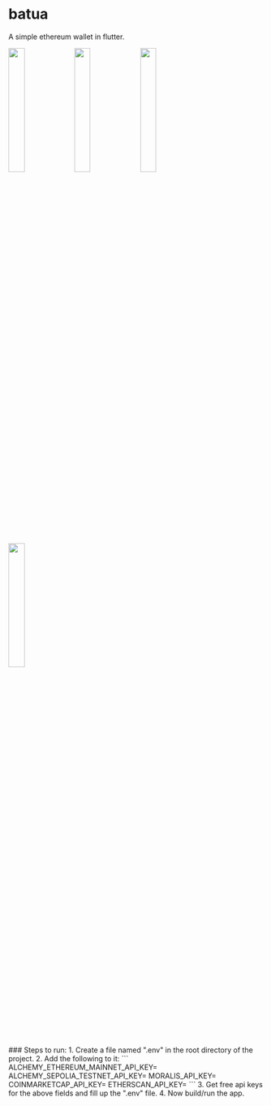 # batua
A simple ethereum wallet in flutter.
<p float="left">
  <img src="https://github.com/aryanA101a/batua/assets/23309033/95e1d417-f9b2-43d0-88ba-f4478ead3872" width="25%" />
  <img src="https://github.com/aryanA101a/batua/assets/23309033/bba9821a-bf97-473a-9e4e-6648baabd800" width="25%" />
  <img src="https://github.com/aryanA101a/batua/assets/23309033/92e02b18-d87f-4732-9ffe-5959f2ec17a5" width="25%" />

  <img src="https://github.com/aryanA101a/batua/assets/23309033/db40895a-7c6c-4505-853a-a3179bbf72d5" width="25%" /> 


</p>
### Steps to run:
1. Create a file named ".env" in the root directory of the project.
2. Add the following to it:
```
ALCHEMY_ETHEREUM_MAINNET_API_KEY=
ALCHEMY_SEPOLIA_TESTNET_API_KEY=
MORALIS_API_KEY=
COINMARKETCAP_API_KEY=
ETHERSCAN_API_KEY=
```
3. Get free api keys for the above fields and fill up the ".env" file.
4. Now build/run the app. 
